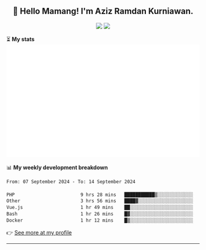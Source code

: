 <h2 align="center">👋 Hello Mamang! I'm Aziz Ramdan Kurniawan.</h2>  
<p align="center">
  <img src="https://komarev.com/ghpvc/?username=azizramdan">
  <img src="https://wakatime.com/badge/user/90056fa0-4c31-4eca-954e-2a3ac05896f9.svg">
</p>
    
⏳ **My stats**  
![](https://raw.githubusercontent.com/azizramdan/github-stats/master/generated/overview.svg#gh-dark-mode-only)

📊 **My weekly development breakdown**
<!--START_SECTION:waka-->

```txt
From: 07 September 2024 - To: 14 September 2024

PHP                        9 hrs 28 mins   ███████████▒░░░░░░░░░░░░░   44.82 %
Other                      3 hrs 56 mins   ████▓░░░░░░░░░░░░░░░░░░░░   18.67 %
Vue.js                     1 hr 49 mins    ██░░░░░░░░░░░░░░░░░░░░░░░   08.62 %
Bash                       1 hr 26 mins    █▓░░░░░░░░░░░░░░░░░░░░░░░   06.79 %
Docker                     1 hr 12 mins    █▒░░░░░░░░░░░░░░░░░░░░░░░   05.73 %
```

<!--END_SECTION:waka-->
👉 [See more at my profile](https://wakatime.com/@azizramdan)
***
